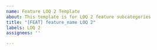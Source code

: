 ```yaml
---
name: Feature LOQ 2 Template
about: This template is for LOQ 2 feature subcategories
title: "[FEAT] feature_name LOQ 2"
labels: LOQ 2
assignees: ''

---
```


###
